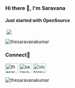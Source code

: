 ### Hi there 👋, I'm Saravana
#### Just started with OpenSource

<p>&nbsp;<img align="center" src="https://github-readme-stats.vercel.app/api?username=thesaravanakumar&show_icons=true&title_color=ffffff&icon_color=bb2acf&text_color=daf7dc&bg_color=151515" /></p>

<p><img align="center" src="https://github-readme-streak-stats.herokuapp.com/?user=thesaravanakumar&theme=dark" alt="thesaravanakumar" /></p>

<h3 align="left">Connect🔗</h3>
<p align="left">
<a href="https://fb.com/thesaravanakumar" target="blank"><img align="center" src="https://cdn.jsdelivr.net/npm/simple-icons@3.0.1/icons/facebook.svg" alt="thesaravanakumar" height="30" width="40" /></a>
<a href="https://www.codechef.com/users/saravana_me" target="blank"><img align="center" src="https://cdn.jsdelivr.net/npm/simple-icons@3.1.0/icons/codechef.svg" alt="saravana_me" height="30" width="40" /></a>
<a href="https://codeforces.com/profile/victorsullivan" target="blank"><img align="center" src="https://cdn.jsdelivr.net/npm/simple-icons@3.0.1/icons/codeforces.svg" alt="victorsullivan" height="30" width="40" /></a>
</p>

<p align="left"> <img src="https://komarev.com/ghpvc/?username=thesaravanakumar&label=views&color=31c442&style=plastic" alt="thesaravanakumar" /> </p>
